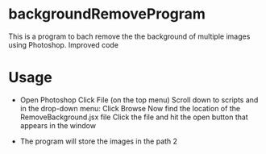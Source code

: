 # backgroundRemoveProgram
This is a program to bach remove the the background of multiple images using Photoshop. Improved code


# Usage
* Open Photoshop
Click File (on the top menu)
	Scroll down to scripts and in the drop-down menu:
		Click Browse
		Now find the location of the RemoveBackground.jsx file
			Click the file and hit the open button that appears in the window

* The program will store the images in the path 2
